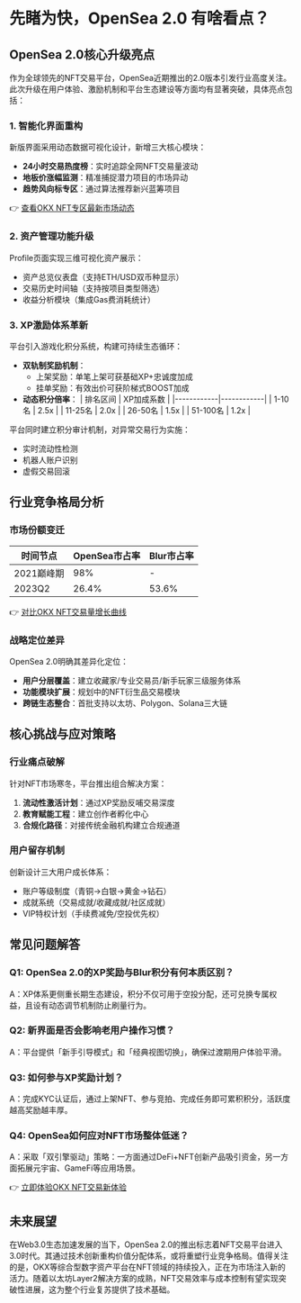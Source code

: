 # 先睹为快，OpenSea 2.0 有啥看点？

## OpenSea 2.0核心升级亮点

作为全球领先的NFT交易平台，OpenSea近期推出的2.0版本引发行业高度关注。此次升级在用户体验、激励机制和平台生态建设等方面均有显著突破，具体亮点包括：

### 1. 智能化界面重构
新版界面采用动态数据可视化设计，新增三大核心模块：
- **24小时交易热度榜**：实时追踪全网NFT交易量波动
- **地板价涨幅监测**：精准捕捉潜力项目的市场异动
- **趋势风向标专区**：通过算法推荐新兴蓝筹项目

👉 [查看OKX NFT专区最新市场动态](https://bit.ly/okx_welcome)

### 2. 资产管理功能升级
Profile页面实现三维可视化资产展示：
- 资产总览仪表盘（支持ETH/USD双币种显示）
- 交易历史时间轴（支持按项目类型筛选）
- 收益分析模块（集成Gas费消耗统计）

### 3. XP激励体系革新
平台引入游戏化积分系统，构建可持续生态循环：
- **双轨制奖励机制**：
  - 上架奖励：单笔上架可获基础XP+忠诚度加成
  - 挂单奖励：有效出价可获阶梯式BOOST加成
- **动态积分倍率**：
  | 排名区间   | XP加成系数 |
  |------------|------------|
  | 1-10名     | 2.5x       |
  | 11-25名    | 2.0x       |
  | 26-50名    | 1.5x       |
  | 51-100名   | 1.2x       |

平台同时建立积分审计机制，对异常交易行为实施：
- 实时流动性检测
- 机器人账户识别
- 虚假交易回滚

## 行业竞争格局分析

### 市场份额变迁
| 时间节点   | OpenSea市占率 | Blur市占率 |
|------------|---------------|------------|
| 2021巅峰期 | 98%           | -          |
| 2023Q2     | 26.4%         | 53.6%      |

👉 [对比OKX NFT交易量增长曲线](https://bit.ly/okx_welcome)

### 战略定位差异
OpenSea 2.0明确其差异化定位：
- **用户分层覆盖**：建立收藏家/专业交易员/新手玩家三级服务体系
- **功能模块扩展**：规划中的NFT衍生品交易模块
- **跨链生态整合**：首批支持以太坊、Polygon、Solana三大链

## 核心挑战与应对策略

### 行业痛点破解
针对NFT市场寒冬，平台推出组合解决方案：
1. **流动性激活计划**：通过XP奖励反哺交易深度
2. **教育赋能工程**：建立创作者孵化中心
3. **合规化路径**：对接传统金融机构建立合规通道

### 用户留存机制
创新设计三大用户成长体系：
- 账户等级制度（青铜→白银→黄金→钻石）
- 成就系统（交易成就/收藏成就/社区成就）
- VIP特权计划（手续费减免/空投优先权）

## 常见问题解答

### Q1: OpenSea 2.0的XP奖励与Blur积分有何本质区别？
A：XP体系更侧重长期生态建设，积分不仅可用于空投分配，还可兑换专属权益，且设有动态调节机制防止刷量行为。

### Q2: 新界面是否会影响老用户操作习惯？
A：平台提供「新手引导模式」和「经典视图切换」，确保过渡期用户体验平滑。

### Q3: 如何参与XP奖励计划？
A：完成KYC认证后，通过上架NFT、参与竞拍、完成任务即可累积积分，活跃度越高奖励越丰厚。

### Q4: OpenSea如何应对NFT市场整体低迷？
A：采取「双引擎驱动」策略：一方面通过DeFi+NFT创新产品吸引资金，另一方面拓展元宇宙、GameFi等应用场景。

👉 [立即体验OKX NFT交易新体验](https://bit.ly/okx_welcome)

## 未来展望

在Web3.0生态加速发展的当下，OpenSea 2.0的推出标志着NFT交易平台进入3.0时代。其通过技术创新重构价值分配体系，或将重塑行业竞争格局。值得关注的是，OKX等综合型数字资产平台在NFT领域的持续投入，正在为市场注入新的活力。随着以太坊Layer2解决方案的成熟，NFT交易效率与成本控制有望实现突破性进展，这为整个行业复苏提供了技术基础。
